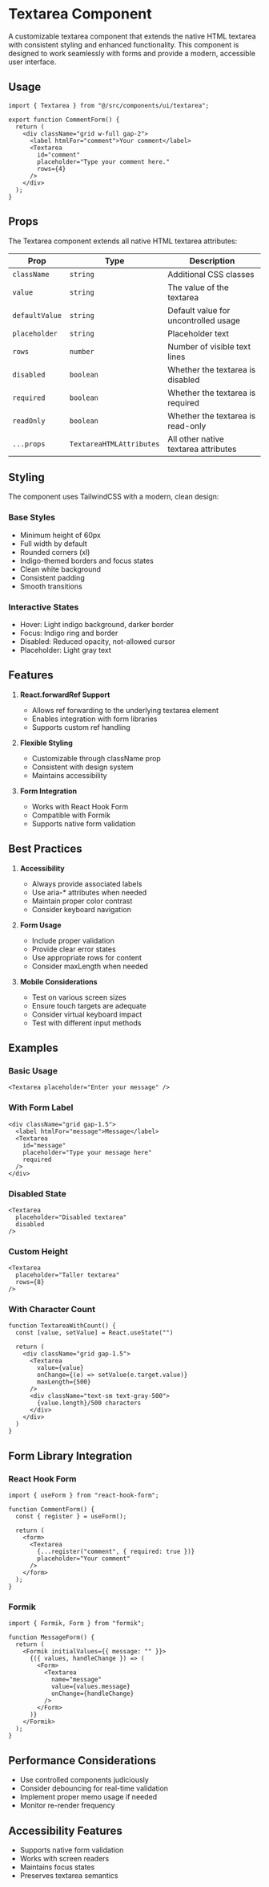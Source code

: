 # Textarea Component

A customizable textarea component that extends the native HTML textarea with consistent styling and enhanced functionality. This component is designed to work seamlessly with forms and provide a modern, accessible user interface.

## Usage

```tsx
import { Textarea } from "@/src/components/ui/textarea";

export function CommentForm() {
  return (
    <div className="grid w-full gap-2">
      <label htmlFor="comment">Your comment</label>
      <Textarea 
        id="comment"
        placeholder="Type your comment here."
        rows={4}
      />
    </div>
  );
}
```

## Props

The Textarea component extends all native HTML textarea attributes:

| Prop | Type | Description |
|------|------|-------------|
| `className` | `string` | Additional CSS classes |
| `value` | `string` | The value of the textarea |
| `defaultValue` | `string` | Default value for uncontrolled usage |
| `placeholder` | `string` | Placeholder text |
| `rows` | `number` | Number of visible text lines |
| `disabled` | `boolean` | Whether the textarea is disabled |
| `required` | `boolean` | Whether the textarea is required |
| `readOnly` | `boolean` | Whether the textarea is read-only |
| `...props` | `TextareaHTMLAttributes` | All other native textarea attributes |

## Styling

The component uses TailwindCSS with a modern, clean design:

### Base Styles
- Minimum height of 60px
- Full width by default
- Rounded corners (xl)
- Indigo-themed borders and focus states
- Clean white background
- Consistent padding
- Smooth transitions

### Interactive States
- Hover: Light indigo background, darker border
- Focus: Indigo ring and border
- Disabled: Reduced opacity, not-allowed cursor
- Placeholder: Light gray text

## Features

1. **React.forwardRef Support**
   - Allows ref forwarding to the underlying textarea element
   - Enables integration with form libraries
   - Supports custom ref handling

2. **Flexible Styling**
   - Customizable through className prop
   - Consistent with design system
   - Maintains accessibility

3. **Form Integration**
   - Works with React Hook Form
   - Compatible with Formik
   - Supports native form validation

## Best Practices

1. **Accessibility**
   - Always provide associated labels
   - Use aria-* attributes when needed
   - Maintain proper color contrast
   - Consider keyboard navigation

2. **Form Usage**
   - Include proper validation
   - Provide clear error states
   - Use appropriate rows for content
   - Consider maxLength when needed

3. **Mobile Considerations**
   - Test on various screen sizes
   - Ensure touch targets are adequate
   - Consider virtual keyboard impact
   - Test with different input methods

## Examples

### Basic Usage
```tsx
<Textarea placeholder="Enter your message" />
```

### With Form Label
```tsx
<div className="grid gap-1.5">
  <label htmlFor="message">Message</label>
  <Textarea 
    id="message"
    placeholder="Type your message here"
    required
  />
</div>
```

### Disabled State
```tsx
<Textarea 
  placeholder="Disabled textarea"
  disabled
/>
```

### Custom Height
```tsx
<Textarea 
  placeholder="Taller textarea"
  rows={8}
/>
```

### With Character Count
```tsx
function TextareaWithCount() {
  const [value, setValue] = React.useState("")
  
  return (
    <div className="grid gap-1.5">
      <Textarea 
        value={value}
        onChange={(e) => setValue(e.target.value)}
        maxLength={500}
      />
      <div className="text-sm text-gray-500">
        {value.length}/500 characters
      </div>
    </div>
  )
}
```

## Form Library Integration

### React Hook Form
```tsx
import { useForm } from "react-hook-form";

function CommentForm() {
  const { register } = useForm();
  
  return (
    <form>
      <Textarea 
        {...register("comment", { required: true })}
        placeholder="Your comment"
      />
    </form>
  );
}
```

### Formik
```tsx
import { Formik, Form } from "formik";

function MessageForm() {
  return (
    <Formik initialValues={{ message: "" }}>
      {({ values, handleChange }) => (
        <Form>
          <Textarea
            name="message"
            value={values.message}
            onChange={handleChange}
          />
        </Form>
      )}
    </Formik>
  );
}
```

## Performance Considerations

- Use controlled components judiciously
- Consider debouncing for real-time validation
- Implement proper memo usage if needed
- Monitor re-render frequency

## Accessibility Features

- Supports native form validation
- Works with screen readers
- Maintains focus states
- Preserves textarea semantics
